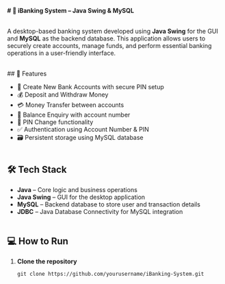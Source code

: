 <b># 🏦 iBanking System – Java Swing & MySQL</b><br><br>

A desktop-based banking system developed using **Java Swing** for the GUI and **MySQL** as the backend database. This application allows users to securely create accounts, manage funds, and perform essential banking operations in a user-friendly interface.


<br>## 📌 Features <br>

- 🔐 Create New Bank Accounts with secure PIN setup<br>
- 💰 Deposit and Withdraw Money<br>
- 💳 Money Transfer between accounts<br>
- 🧾 Balance Enquiry with account number<br>
- 🔁 PIN Change functionality<br>
- ✅ Authentication using Account Number & PIN<br>
- 🗃️ Persistent storage using MySQL database<br><br>

## 🛠️ Tech Stack<br>

- **Java** – Core logic and business operations<br>
- **Java Swing** – GUI for the desktop application<br>
- **MySQL** – Backend database to store user and transaction details<br>
- **JDBC** – Java Database Connectivity for MySQL integration<br><br>


## 💻 How to Run<br>

1. **Clone the repository**
   ```bash<br>
   git clone https://github.com/yourusername/iBanking-System.git
